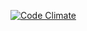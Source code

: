 [![Code Climate](https://codeclimate.com/github/Ayesh/php-timer/badges/gpa.svg)](https://codeclimate.com/github/Ayesh/php-timer)
